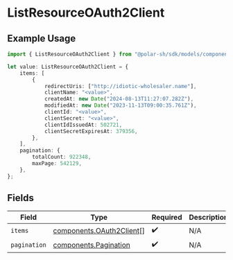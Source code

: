 # ListResourceOAuth2Client

## Example Usage

```typescript
import { ListResourceOAuth2Client } from "@polar-sh/sdk/models/components";

let value: ListResourceOAuth2Client = {
    items: [
        {
            redirectUris: ["http://idiotic-wholesaler.name"],
            clientName: "<value>",
            createdAt: new Date("2024-08-13T11:27:07.282Z"),
            modifiedAt: new Date("2023-11-13T09:00:35.761Z"),
            clientId: "<value>",
            clientSecret: "<value>",
            clientIdIssuedAt: 502721,
            clientSecretExpiresAt: 379356,
        },
    ],
    pagination: {
        totalCount: 922348,
        maxPage: 542129,
    },
};
```

## Fields

| Field                                                                | Type                                                                 | Required                                                             | Description                                                          |
| -------------------------------------------------------------------- | -------------------------------------------------------------------- | -------------------------------------------------------------------- | -------------------------------------------------------------------- |
| `items`                                                              | [components.OAuth2Client](../../models/components/oauth2client.md)[] | :heavy_check_mark:                                                   | N/A                                                                  |
| `pagination`                                                         | [components.Pagination](../../models/components/pagination.md)       | :heavy_check_mark:                                                   | N/A                                                                  |